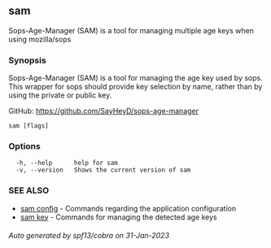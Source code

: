 ## sam

Sops-Age-Manager (SAM) is a tool for managing multiple age keys when using mozilla/sops

### Synopsis

Sops-Age-Manager (SAM) is a tool for managing the age key used by sops.
This wrapper for sops should provide key selection by name, rather than
by using the private or public key.

GitHub: https://github.com/SayHeyD/sops-age-manager

```
sam [flags]
```

### Options

```
  -h, --help      help for sam
  -v, --version   Shows the current version of sam
```

### SEE ALSO

* [sam config](sam_config.md)	 - Commands regarding the application configuration
* [sam key](sam_key.md)	 - Commands for managing the detected age keys

###### Auto generated by spf13/cobra on 31-Jan-2023
